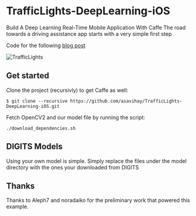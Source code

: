 # TrafficLights-DeepLearning-iOS
Build A Deep Learning Real-Time Mobile Application With Caffe
The road towards a driving assistance app starts with a very simple first step

Code for the following [blog post](https://medium.com/@avihay/build-a-deep-learning-real-time-mobile-application-with-caffe-184d9062d7fc)

![TrafficLights](https://raw.githubusercontent.com/asavihay/TrafficLights-DeepLearning-iOS/master/screenshots/screenshot.png)

## Get started  

Clone the project (recursivly) to get Caffe as well:

```
$ git clone --recursive https://github.com/asavihay/TrafficLights-DeepLearning-iOS.git
```
Fetch OpenCV2 and our model file by running the script:
```
./download_dependencies.sh
```

## DIGITS Models
Using your own model is simple. Simply replace the files under the model directory with the ones your downloaded from DIGITS

## Thanks
Thanks to Aleph7 and noradaiko for the preliminary work that powered this example.
